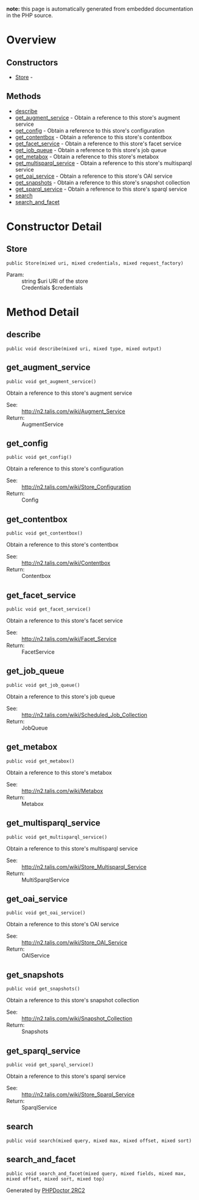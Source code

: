 **note:** this page is automatically generated from embedded documentation in the PHP source.

# Overview #

## Constructors ##
  * [Store](#Store.md) -
## Methods ##
  * [describe](#describe.md)
  * [get\_augment\_service](#get_augment_service.md) - Obtain a reference to this store's augment service
  * [get\_config](#get_config.md) - Obtain a reference to this store's configuration
  * [get\_contentbox](#get_contentbox.md) - Obtain a reference to this store's contentbox
  * [get\_facet\_service](#get_facet_service.md) - Obtain a reference to this store's facet service
  * [get\_job\_queue](#get_job_queue.md) - Obtain a reference to this store's job queue
  * [get\_metabox](#get_metabox.md) - Obtain a reference to this store's metabox
  * [get\_multisparql\_service](#get_multisparql_service.md) - Obtain a reference to this store's multisparql service
  * [get\_oai\_service](#get_oai_service.md) - Obtain a reference to this store's OAI service
  * [get\_snapshots](#get_snapshots.md) - Obtain a reference to this store's snapshot collection
  * [get\_sparql\_service](#get_sparql_service.md) - Obtain a reference to this store's sparql service
  * [search](#search.md)
  * [search\_and\_facet](#search_and_facet.md)

# Constructor Detail #

## Store ##

```
public Store(mixed uri, mixed credentials, mixed request_factory)
```

<dl>
<dt>Param:</dt>
<dd>string $uri URI of the store</dd>
<dd>Credentials $credentials</dd>
</dl>


# Method Detail #

## describe ##

```
public void describe(mixed uri, mixed type, mixed output)
```



## get\_augment\_service ##

```
public void get_augment_service()
```

Obtain a reference to this store's augment service<dl>
<dt>See:</dt>
<dd><a href='http://n2.talis.com/wiki/Augment_Service'>http://n2.talis.com/wiki/Augment_Service</a></dd>
<dt>Return:</dt>
<dd>AugmentService</dd>
</dl>


## get\_config ##

```
public void get_config()
```

Obtain a reference to this store's configuration<dl>
<dt>See:</dt>
<dd><a href='http://n2.talis.com/wiki/Store_Configuration'>http://n2.talis.com/wiki/Store_Configuration</a></dd>
<dt>Return:</dt>
<dd>Config</dd>
</dl>


## get\_contentbox ##

```
public void get_contentbox()
```

Obtain a reference to this store's contentbox<dl>
<dt>See:</dt>
<dd><a href='http://n2.talis.com/wiki/Contentbox'>http://n2.talis.com/wiki/Contentbox</a></dd>
<dt>Return:</dt>
<dd>Contentbox</dd>
</dl>


## get\_facet\_service ##

```
public void get_facet_service()
```

Obtain a reference to this store's facet service<dl>
<dt>See:</dt>
<dd><a href='http://n2.talis.com/wiki/Facet_Service'>http://n2.talis.com/wiki/Facet_Service</a></dd>
<dt>Return:</dt>
<dd>FacetService</dd>
</dl>


## get\_job\_queue ##

```
public void get_job_queue()
```

Obtain a reference to this store's job queue<dl>
<dt>See:</dt>
<dd><a href='http://n2.talis.com/wiki/Scheduled_Job_Collection'>http://n2.talis.com/wiki/Scheduled_Job_Collection</a></dd>
<dt>Return:</dt>
<dd>JobQueue</dd>
</dl>


## get\_metabox ##

```
public void get_metabox()
```

Obtain a reference to this store's metabox<dl>
<dt>See:</dt>
<dd><a href='http://n2.talis.com/wiki/Metabox'>http://n2.talis.com/wiki/Metabox</a></dd>
<dt>Return:</dt>
<dd>Metabox</dd>
</dl>


## get\_multisparql\_service ##

```
public void get_multisparql_service()
```

Obtain a reference to this store's multisparql service<dl>
<dt>See:</dt>
<dd><a href='http://n2.talis.com/wiki/Store_Multisparql_Service'>http://n2.talis.com/wiki/Store_Multisparql_Service</a></dd>
<dt>Return:</dt>
<dd>MultiSparqlService</dd>
</dl>


## get\_oai\_service ##

```
public void get_oai_service()
```

Obtain a reference to this store's OAI service<dl>
<dt>See:</dt>
<dd><a href='http://n2.talis.com/wiki/Store_OAI_Service'>http://n2.talis.com/wiki/Store_OAI_Service</a></dd>
<dt>Return:</dt>
<dd>OAIService</dd>
</dl>


## get\_snapshots ##

```
public void get_snapshots()
```

Obtain a reference to this store's snapshot collection<dl>
<dt>See:</dt>
<dd><a href='http://n2.talis.com/wiki/Snapshot_Collection'>http://n2.talis.com/wiki/Snapshot_Collection</a></dd>
<dt>Return:</dt>
<dd>Snapshots</dd>
</dl>


## get\_sparql\_service ##

```
public void get_sparql_service()
```

Obtain a reference to this store's sparql service<dl>
<dt>See:</dt>
<dd><a href='http://n2.talis.com/wiki/Store_Sparql_Service'>http://n2.talis.com/wiki/Store_Sparql_Service</a></dd>
<dt>Return:</dt>
<dd>SparqlService</dd>
</dl>


## search ##

```
public void search(mixed query, mixed max, mixed offset, mixed sort)
```



## search\_and\_facet ##

```
public void search_and_facet(mixed query, mixed fields, mixed max, mixed offset, mixed sort, mixed top)
```





Generated by [PHPDoctor 2RC2](http://phpdoctor.sourceforge.net/)